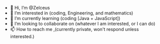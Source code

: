 - 👋 Hi, I’m @Zelceus
- 👀 I’m interested in (coding, Engineering, and mathematics)
- 🌱 I’m currently learning (coding [Java + JavaScript])
- 💞️ I’m looking to collaborate on (whatever I am interested, or I can do)
- 📫 How to reach me ,(currently private, won't respond unless interested.)

<!---
Zelceus/Zelceus is a ✨ special ✨ repository because its `README.md` (this file) appears on your GitHub profile.
You can click the Preview link to take a look at your changes.
--->
